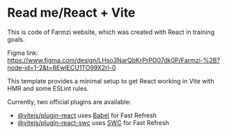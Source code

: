 # Read me/React + Vite


This is code of Farmzi website, which was created with React in training goals.

Figma link: https://www.figma.com/design/LHso3NarQbKrPrPO07dk0P/Farmzi-%2B?node-id=1-2&t=6EwlECU1TO99X2rl-0



This template provides a minimal setup to get React working in Vite with HMR and some ESLint rules.

Currently, two official plugins are available:

- [@vitejs/plugin-react](https://github.com/vitejs/vite-plugin-react/blob/main/packages/plugin-react/README.md) uses [Babel](https://babeljs.io/) for Fast Refresh
- [@vitejs/plugin-react-swc](https://github.com/vitejs/vite-plugin-react-swc) uses [SWC](https://swc.rs/) for Fast Refresh

